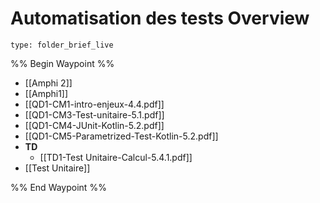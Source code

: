 # Automatisation des tests Overview
 
```ccard
type: folder_brief_live
```
 
%% Begin Waypoint %%
- [[Amphi 2]]
- [[Amphi1]]
- [[QD1-CM1-intro-enjeux-4.4.pdf]]
- [[QD1-CM3-Test-unitaire-5.1.pdf]]
- [[QD1-CM4-JUnit-Kotlin-5.2.pdf]]
- [[QD1-CM5-Parametrized-Test-Kotlin-5.2.pdf]]
- **TD**
	- [[TD1-Test Unitaire-Calcul-5.4.1.pdf]]
- [[Test Unitaire]]

%% End Waypoint %%